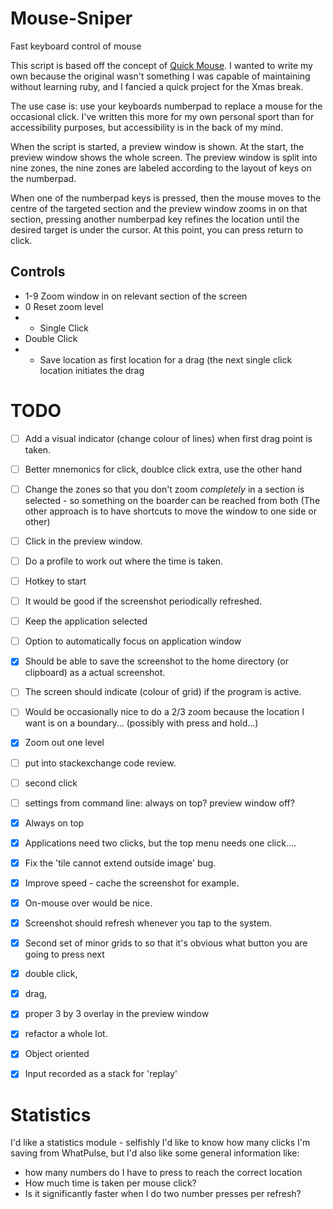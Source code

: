# Mouse-Sniper
Fast keyboard control of mouse

This script is based off the concept of [Quick Mouse](https://github.com/trishume/QuickMouse). I wanted to write my own because the original wasn't something I was capable of maintaining without learning ruby, and I fancied a quick project for the Xmas break. 

The use case is: use your keyboards numberpad to replace a mouse for the occasional click. I've written this more for my own personal sport than for accessibility purposes, but accessibility is in the back of my mind. 

When the script is started, a preview window is shown. At the start, the preview window shows the whole screen. The preview window is split into nine zones, the nine zones are labeled according to the layout of keys on the numberpad. 

When one of the numberpad keys is pressed, then the mouse moves to the centre of the targeted section and the preview window zooms in on that section, pressing another numberpad key refines the location until the desired target is under the cursor. At this point, you can press return to click. 

## Controls
* 1-9	Zoom window in on relevant section of the screen
* 0 	Reset zoom level
* +	Single Click
* <numberpad enter> Double Click
* -	Save location as first location for a drag (the next single click location initiates the drag

# TODO 
 - [ ]  Add a visual indicator (change colour of lines) when first drag point is taken. 
 - [ ]  Better mnemonics for click, doublce click extra, use the other hand
 - [ ]  Change the zones so that you don't zoom *completely* in a section is selected - so something on the boarder can be reached from both (The other approach is to have shortcuts to move the window to one side or other) 
 - [ ]  Click in the preview window. 
 - [ ]  Do a profile to work out where the time is taken. 
 - [ ]  Hotkey to start
 - [ ]  It would be good if the screenshot periodically refreshed. 
 - [ ]  Keep the application selected
 - [ ]  Option to automatically focus on application window
 - [x]  Should be able to save the screenshot to the home directory (or clipboard) as a actual screenshot. 
 - [ ]  The screen should indicate (colour of grid) if the program is active. 
 - [ ]  Would be occasionally nice to do a 2/3 zoom because the location I want is  on a boundary... (possibly with press and hold...) 
 - [x]  Zoom out one level  
 - [ ]  put into stackexchange code review. 
 - [ ]  second click 
 - [ ]  settings from command line: always on top? preview window off? 
 - [x]  Always on top
 - [x]  Applications need two clicks, but the top menu needs one click.... 
 - [x]  Fix the 'tile cannot extend outside image' bug.  
 - [x]  Improve speed - cache the screenshot for example. 
 - [x]  On-mouse over would be nice. 
 - [x]  Screenshot should refresh whenever you tap to the system. 
 - [x]  Second set of minor grids to so that it's obvious what button you are going to press next 
 - [x]  double click, 
 - [x]  drag, 
 - [x]  proper 3 by 3 overlay in the preview window
 - [x]  refactor a whole lot.        
 - [x]  Object oriented
 - [x]  Input recorded as a stack for 'replay' 


# Statistics 
I'd like a statistics module - selfishly I'd like to know how many clicks I'm saving from WhatPulse, but I'd also like some general information like: 
 * how many numbers do I have to press to reach the correct location
 * How much time is taken per mouse click? 
 * Is it significantly faster when I do two number presses per refresh? 


